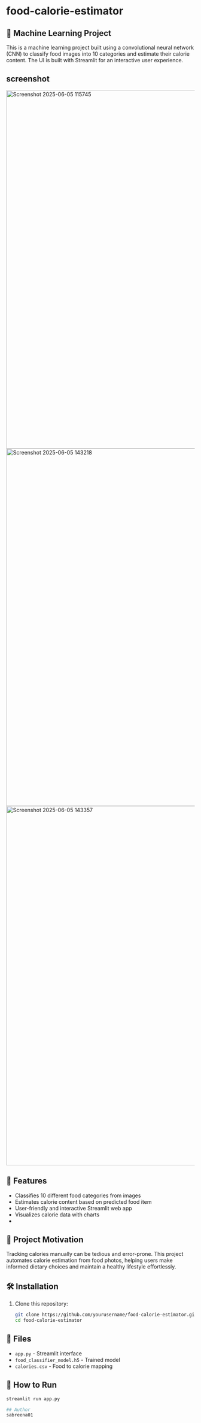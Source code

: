 # food-calorie-estimator
## 🤖 Machine Learning Project

This is a machine learning project built using a convolutional neural network (CNN) to classify food images into 10 categories and estimate their calorie content. The UI is built with Streamlit for an interactive user experience.

## screenshot
<img width="957" alt="Screenshot 2025-06-05 115745" src="https://github.com/user-attachments/assets/587b4573-7603-48e8-adcf-4d98c38eac32" />
<img width="955" alt="Screenshot 2025-06-05 143218" src="https://github.com/user-attachments/assets/e68d4896-90b1-43d6-b887-cd87b092c2fa" />
<img width="960" alt="Screenshot 2025-06-05 143357" src="https://github.com/user-attachments/assets/29ea72a3-0b4c-4a02-85eb-a4b104447429" />


## 🚀 Features

- Classifies 10 different food categories from images
- Estimates calorie content based on predicted food item
- User-friendly and interactive Streamlit web app
- Visualizes calorie data with charts
- 
## 🎯 Project Motivation

Tracking calories manually can be tedious and error-prone. This project automates calorie estimation from food photos, helping users make informed dietary choices and maintain a healthy lifestyle effortlessly.


## 🛠️ Installation

1. Clone this repository:
   ```bash
   git clone https://github.com/yourusername/food-calorie-estimator.git
   cd food-calorie-estimator

## 📁 Files
- `app.py` - Streamlit interface
- `food_classifier_model.h5` - Trained model
- `calories.csv` - Food to calorie mapping

## 🚀 How to Run
```bash
streamlit run app.py

## Author
sabreena01
